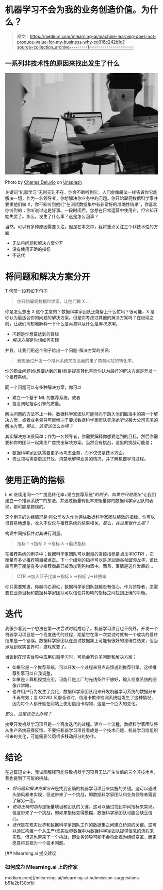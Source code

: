 # 机器学习不会为我的业务创造价值。为什么？

> 原文：<https://medium.com/mlearning-ai/machine-learning-does-not-produce-value-for-my-business-why-cc016c242b1d?source=collection_archive---------1----------------------->

## 一系列非技术性的原因来找出发生了什么

![](img/3087258fa4c3e061db26a544a71de79d.png)

Photo by [Charles Deluvio](https://unsplash.com/@charlesdeluvio?utm_source=medium&utm_medium=referral) on [Unsplash](https://unsplash.com?utm_source=medium&utm_medium=referral)

关键词“机器学习”无时无刻不在，你会不断听到它，人们会像魔法一样告诉你它能解决一切，作为一名领导者，你想解决你业务中的问题。你开始雇佣数据科学家并要求他们做 X，你不断听到他们“在测试数据集中有非常好的准确性结果”，你喜欢你听到的；你听说过这是好事。一段时间后，您想在日常运营中使用它，但它却开始失灵了。那么，发生了什么事？这是怎么回事？

当然，可以有多种原因需要关注，但是在本文中，我将重点关注三个非技术性的方面:

*   无法将问题和解决方案分开
*   没有使用正确的指标
*   不迭代

# **将问题和解决方案分开**

T 何前一段有如下句子:

> 你开始雇佣数据科学家，让他们做 X …

你是怎么想出 X 这个主意的？数据科学家团队还能帮上什么忙吗？很可能，X 是你认为最适合你的问题的解决方案，但是你考虑过其他的解决方案吗？在继续之前，让我们简短地解释一下什么是*问题*以及什么是*解决方案*。

*   问题是你想要达到的目标
*   *解决方案*是你想如何实现

并且，让我们用这个例子给出一个问题-解决方案的关系:

> 我想通过开发一个推荐系统来提高我的电子商务网站的转化率。

你的商业问题(你想要达到的目标)是提高转化率而你认为最好的解决方案是开发一个推荐系统。

同一个问题可以有多种解决方案，你可以

*   建立一个基于 ML 的推荐系统，或者
*   提高网站搜索引擎的质量。

解决问题的方法不止一种。数据科学家团队可能倾向于跳入他们脑海中的第一个解决方案，或者业务领导可能倾向于要求数据科学家团队实施她听说某大公司实施的解决方案。*那么，这里该怎么办呢？*

其实解决方法很简单；作为一名领导者，你需要解释你想要达到的目标，然后你需要和你的团队一起集思广益找出解决方案。当然会有挑战，这里的挑战可能是；

*   数据科学家团队需要更多地考虑业务，而不仅仅是技术方面，
*   商业领袖需要更加开放，清楚地解释业务的情况，并了解机器学习过程。

# **使用正确的指标**

L et 继续用同一个*“提高转化率+建立推荐系统”*的例子。如果你只是提出*“让我们建立一个推荐系统”*的想法，并通过衡量转化率来衡量你的数据科学家团队的表现，那可能是错误的。

这个例子的边缘情况是:将公司收入作为评估数据科学家团队绩效的指标。你可以很容易地想象，收入不仅仅与推荐系统的结果相关。*那么，在这里做什么呢？*

构建中间指标并对其进行测量。

> 指标 1 ->指标 2 ->指标 3 ->最终指标

在推荐系统的例子中；数据科学家团队可以衡量的直接指标是*点击率(CTR)* ，它衡量有多少推荐项目被点击。下一个级别的指标可以是*添加到购物篮的比率*，该比率可用于衡量有多少推荐商品已被添加到购物篮中。而且，事情是这样发展的…

> CTR ->加入篮子比率->指标 x ->指标 y->转换率

你只需要知道，你越向右滑动，数据科学家团队就越没有信心。作为领导者，您需要在业务目标和数据科学家团队可以信任并影响的指标之间找到正确的平衡。

# **迭代**

我很少看到一个想法在第一次尝试时就成功了。机器学习项目也不例外。开发一个机器学习项目是一个高度迭代的过程，期望它在第一次尝试时就有一个成功的最终结果是一个错误。数据科学家团队在测试数据集上可能有很好的准确性结果，但当涉及到现实世界时，游戏就变了。

当谈到在现实世界中应用机器学习时，可能会有许多问题和解决方案；

*   如果它是一个推荐系统，可以开发一个过程来将点击馈送到推荐引擎，这样推荐引擎可以自我调整，
*   如果是计算机视觉应用，可能只是工厂的光线条件不够好，输入视觉系统的图像非常暗，
*   也许用户行为发生了变化，数据科学家团队用来开发机器学习系统的数据分布不再有效；当 COVID 风靡全球时，信用卡欺诈检测系统就发生了这种情况，因为每个人都开始在网站上使用信用卡购物，这是一个巨大的变化。

*那么，这里该怎么办呢？*

接受开发机器学习项目是一个高度迭代的过程。建立一个流程，数据科学家团队将从生产系统获得反馈。不要把机器学习项目看成是一个技术问题，机器学习给组织带来的变化，可能需要公司很多移动部分的协作。

# **结论**

在这篇短文中，我试图解释可能导致机器学习项目无法产生价值的三个非技术点，我也提到了可能的挑战。

*   *将问题和解决方案分开*是找到正确的机器学习项目来实施的关键。这可以通过头脑风暴来实现，但这带来了一个挑战，即数据科学家团队和业务领导者需要了解另一面。
*   *使用正确的指标*是衡量项目和团队的关键。这可以通过找到中间指标来实现，但这带来了一个挑战，即如果指标变得模糊，数据科学家团队可能会缺乏信心。
*   *迭代*是在现实世界和数据科学家团队工作的数据集之间建立桥梁的关键。这可以通过构建一个从生产/现实世界数据中为数据科学家团队提供信息的流程来实现，但这也带来了一个挑战，即业务领导可能不会将此视为组织变革，而更愿意将其视为一个技术问题。

[](/mlearning-ai/mlearning-ai-submission-suggestions-b51e2b130bfb) [## Mlearning.ai 提交建议

### 如何成为 Mlearning.ai 上的作家

medium.com](/mlearning-ai/mlearning-ai-submission-suggestions-b51e2b130bfb)
